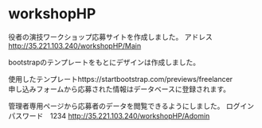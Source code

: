 # workshopHP
 
役者の演技ワークショップ応募サイトを作成しました。
アドレス　http://35.221.103.240/workshopHP/Main
 
bootstrapのテンプレートをもとにデザインは作成しました。　　

使用したテンプレートhttps://startbootstrap.com/previews/freelancer　
　　
申し込みフォームから応募された情報はデータベースに登録されます。
 
管理者専用ページから応募者のデータを閲覧できるようにしました。
ログイン　パスワード　1234
http://35.221.103.240/workshopHP/Adomin
 
